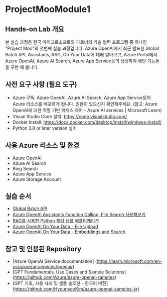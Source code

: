 # ProjectMooModule1

## Hands-on Lab 개요

본 실습 과정은 한국 마이크로소프트와 파트너의 기술 협력 프로그램 중 하나인 "Project Moo"의 첫번째 실습 과정입니다. Azure OpenAI에서 최근 발표한 Global Batch API, Assistants, RAG, On Your Data에 대해 알아보고, Azure Portal에서 Azure OpenAI, Azure AI Search, Azure App Service등의 생성하여 해당 기능들을 구현 해 봅니다.

## 사전 요구 사항 (필요 도구)

* Azure 구독: Azure OpenAI, Azure AI Search, Azure App Service등의 Azure 리소스를 배포하게 됩니다. 권한이 있으신지 확인해주세요. (참고: Azure OpenAI에 대한 역할 기반 액세스 제어 - Azure AI services | Microsoft Learn)
* Visual Studio Code 설치: https://code.visualstudio.com/
* Docker Install: https://docs.docker.com/desktop/install/windows-install/
* Python 3.8 or later version 설치

## 사용 Azure 리소스 및 환경

* Azure OpenAI
* Azure AI Search
* Bing Search
* Azure App Service
* Azure Storage Account

## 실습 순서

* [Global Batch API](https://github.com/jeongaelee/ProjectMooModule1/blob/main/Batch.md)
* [Azure OpenAI Assistants Function Calling, File Search 사용해보기](https://github.com/jeongaelee/ProjectMooModule1/blob/main/Assistants.md)
* [RAG를 사용한 Python 채팅 샘플 애플리케이션](https://github.com/jeongaelee/ProjectMooModule1/blob/main/RAG.md)
* [Azure OpenAI On Your Data - File Upload](https://github.com/jeongaelee/ProjectMooModule1/blob/main/OnYourData-FileUpload.md)
* [Azure OpenAI On Your Data - Embeddings and Search](https://github.com/jeongaelee/ProjectMooModule1/blob/main/OnYourData-EmbeddingsAndSearch.md)

## 참고 및 인용된 Repository

* [Azure OpenAI Service documentation] (https://learn.microsoft.com/en-us/azure/ai-services/openai/)
* [GPT Fundamentals, Use Cases and Sample Solutions] (https://github.com/Azure/azure-openai-samples)
* [GPT 기초, 사용 사례 및 샘플 솔루션 - 한국어 버전] (https://github.com/HyounsooKim/azure-openai-samples-kr)
